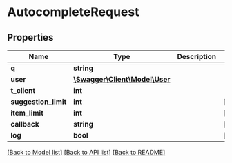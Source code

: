 # AutocompleteRequest

## Properties
Name | Type | Description | Notes
------------ | ------------- | ------------- | -------------
**q** | **string** |  | 
**user** | [**\Swagger\Client\Model\User**](User.md) |  | 
**t_client** | **int** |  | 
**suggestion_limit** | **int** |  | [optional] 
**item_limit** | **int** |  | [optional] 
**callback** | **string** |  | [optional] 
**log** | **bool** |  | [optional] 

[[Back to Model list]](../README.md#documentation-for-models) [[Back to API list]](../README.md#documentation-for-api-endpoints) [[Back to README]](../README.md)


